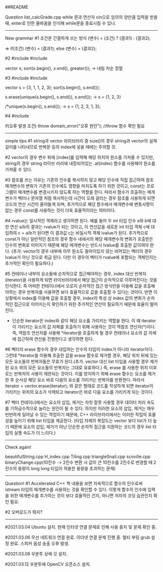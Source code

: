##README

Question list_calcGrade.cpp
while 문과 연산자 cin으로 임의의 양만큼 입력을 받을 때, enter로 인한 줄바꿈을 인식해 while문을 종료시킬 수 있나.

-------------------------------------------------------------------------------------------

New grammar
#1
조건문 간결하게 쓰는 방식
(변수) = (조건) ? (결과1) : (결과2);

=>
if(조건) (변수) = (결과1);
else (변수) = (결과2);
	
#2
#include <algorithm>
#include <functional>

vector<type> x;
sort(x.begin(), x.end(), greater<type>()); -> 내림 차순 정렬


#3
#include <algorithm>
#include <vector>

vector<int> s = {3, 1, 1, 2, 3};
sort(s.begin(), s.end());

s.erase(unique(s.begin(), s.end()), s.end());
-> s = {1, 2, 3}

/*unique(s.begin(), s.end());
-> s = {1, 2, 3, 1, 3};

#4
#include <stdexcept>

if(오류 발생 조건) throw domain_error("오류 원인");
//throw 함수 확인 필요



-------------------------------------------------------------------------------------------

simple tips
#1
string과 vector 라이브러리 중 size()의 경우 string과 vector의 실제 길이를 나타내므로 반복문 등의 index에
넣을 때에는 주의할 것.

#2
vector의 경우 변수 뒤에 [index]를 입력해 해당 위치의 원소를 가져올 수 있지만, string의 경우 string 라이브
러리에 내장되어있는 .at(index) 함수를 사용해야 원소를 가져올 수 있다.

#3
참조를 쓰는 이유는 기존의 인수를 복사하지 않고 해당 인수에 직접 접근하여 참조 매개변수의 변화가 기존의 인수에도 
영향을 미치도록 하기 위한 것이고, const는 프로그램이 매개변수를 변경시키지 않도록 하는 역할을 한다. 따라서 
함수가 호출하는 매개변수가 벡터나 문자열 처럼 복사하는데 시간이 오래 걸리는 경우 참조를 사용하게 되면 코드의
연산 시간이 줄어들게 되며, 추가적으로 해당 함수에서 매개변수에 변동사항이 없는 경우 const를 사용하는 것이
더욱 효율적이라는 의미이다.

#4
rvalue는 일시적인 객체라고 생각하면 된다. 예를 들어 두 int 타입 인수 a와 b에 대한 연산 a/b의 결과는 rvalue가
되는 것이고, 이 연산값을 새로운 int 타입 객체 c에 대입하여 c = a/b가 된다면 이 결과값 c는 비일시적 객체 lvalue가
된다. 추가적으로 const가 아닌 일반적인 참조의 경우 함수 내에서의 해당 매개변수의 변화가 호출받은 인수의 변화로
이어지기 때문에 해당 매개변수는 반드시 lvalue를 호출한 값이여야 한다. 
(추가: vector의 경우 내부에 아무 원소도 들어이있지 않는 비어있는 벡터의 경우 lvalue가 아닌 것으로 취급 된다.
다만 이 경우의 벡터가 rvalue에 포함되는 객체인지는 추가적인 확인이 필요하다.)

#5
컨테이너 내부의 요소들에 순차적으로 접근해야하는 경우, index 대신 반복자(iterator)을 사용하게 되면 라이브러리에서 
해당 접근이 순차적으로 이루어진다는 것을 인식한다. 즉 어떠한 컨테이너에서 오로지 순차적인 접근 방식만을 이용해 
값을 호출해야하는 경우 반복자를 사용하면 보다 효율적으로 값을 호출할 수 있다는 것이다. 반면 이 상황에서 index를 이용해
값을 호출할 경우, index의 특성 상 index 값의 변화가 순차적인 접근으로 이어지는지 확인하기 위한 추가적인 연산이 필요하기
때문에 효율이 떨어진다.
+ 단순한 iterator은 index와 같이 해당 요소를 가리키는 역할을 한다. 이 때 iterator이 가리키는 요소의 값 자체를 
호출하기 위해 사용하는 것이 역참조 연산자(*)이다. 즉, 역참조 연산자를 사용해 *iterator을 호출하게 될 경우 컨테이너 요소의
값 자체에 접근하여 연산을 진행한다고 생각하면 된다.

#6
벡터의 erase 함수의 경우 대입하는 인수의 타입이 index가 아니라 iterator이다. 그런데 *iterator을 이용해 호출한
값을 erase 함수로 제거할 경우, 해당 위치 뒤에 있는 모든 요소들의 반복자들은 무효가 된다.(추가. vector 대신 list 타입을
사용할 경우 제거된 요소 외의 모든 요소들의 반복자는 그대로 유효하다.) 즉, erase 를 사용한 위치 이후로는 반복자의 사용이 
제한되는 것이다. 이를 방지하기 위해 erase 함수는 요소를 제거한 후 순서상 해당 요소 바로 다음의 요소를 가리키는 반복자를 
반환한다. 따라서 iterator = vector.erase(iterator); 와 같은 형태로 코드를 작성하게 되면 iterator이 가리키는
위치의 요소가 삭제되고 iterator은 바로 다음 요소를 가리키게 되는 것이다.

#7
벡터 컨테이너에서는 요소의 삽입, 제거는 자칫 잘못 사용할 경우 데이터 처리 속도를 기하급수적으로 늘리는 원인이 될 수 있다.
하지만 이러한 요소의 삽입, 제거는 매우 빈번하게 일어날 수 있는 작업이기 때문에, C++ 라이브러리에서는 이러한 작업의 효율성을
높이기 위해 list 타입을 제공한다. (타입 자체의 복잡도는 vector 보다 list가 더 높기 때문에 요소의 삽입, 제거가 아닌 단순한
순차적 접근을 지원하는 코드의 경우 list 타입의 실행 속도가 더 느리다.) 

-------------------------------------------------------------------------------------------

Check again!

beautifulString.cpp
H_index.cpp
Tiling.cpp
triangleSnail.cpp
scoville.cpp
binaryChange.cpp(10진수 -> 2진수 변환 시 값이 큰 10진수를 2진수로 변경할 때 2진수의 용량이 long long 타입이 허용한 용량을 초과하는 문제)


-------------------------------------------------------------------------------------------

Question!
#1
Accelerated C++ 책 내용을 보면 지속적으로 함수의 인수로써 istream 타입의 매개변수를 사용하는 것을 확인할 수 있다. 
이렇게 함수의 인수에 입력을 위한 매개변수를 추가하는 것이 보다 효율적인 건지, 아니면 저자의 코딩 습관인지 확인 필요.

#2
오버로드가 뭐지?


-------------------------------------------------------------------------------------------

#2021.03.04
Ubuntu 설치. 현재 인터넷 연결 문제로 인해 사용 중지 및 문제 확인 중.

#2021.03.06
무선 네트워크 연결 완료. 이더넷 연결 문제 진행 중.
멀티 부팅 grub 설정 완료. 스피커 음성 송출 오류 발생.

#2021.03.08
우분투 상에 깃 설치.

#2021.03.12
우분투에 OpenCV 오픈소스 설치.